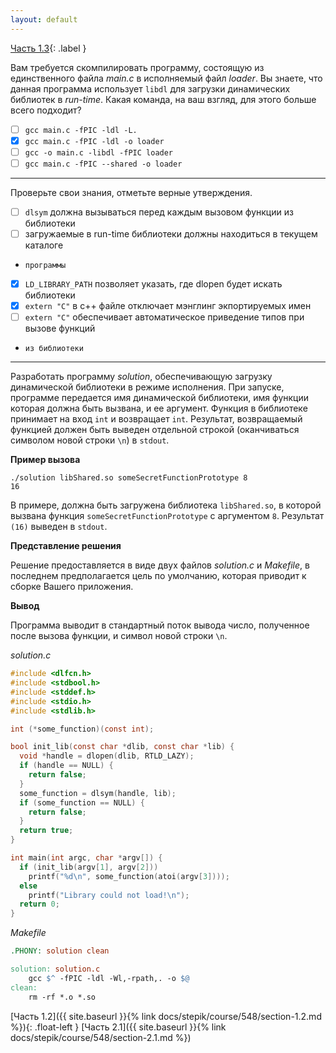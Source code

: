 ```yaml
---
layout: default
---
```


<span>[Часть 1.3](){: .label }</span>

Вам требуется скомпилировать программу, состоящую из единственного файла _main.c_ в исполняемый
файл _loader_. Вы знаете, что данная программа использует `libdl` для загрузки динамических 
библиотек в _run-time_. Какая команда, на ваш взгляд, для этого больше всего подходит?
  
- [ ] `gcc main.c -fPIC -ldl -L.`
- [x] `gcc main.c -fPIC -ldl -o loader`
- [ ] `gcc -o main.c -libdl -fPIC loader`
- [ ] `gcc main.c -fPIC --shared -o loader`

---

Проверьте свои знания, отметьте верные утверждения.

- [ ] `dlsym` должна вызываться перед каждым вызовом функции из библиотеки
- [ ] загружаемые в run-time библиотеки должны находиться в текущем каталоге
-     программы
- [x] `LD_LIBRARY_PATH` позволяет указать, где dlopen будет искать библиотеки
- [x] `extern "C"` в с++ файле отключает мэнглинг экпортируемых имен
- [ ] `extern "C"` обеспечивает автоматическое приведение типов при вызове функций 
-     из библиотеки

---

Разработать программу _solution_, обеспечивающую загрузку динамической библиотеки в режиме
исполнения. При запуске, программе передается имя динамической библиотеки, имя функции 
которая должна быть вызвана, и ее аргумент. Функция в библиотеке принимает на вход `int` и
возвращает `int`. Результат, возвращаемый функцией должен быть выведен отдельной строкой
(оканчиваться символом новой строки `\n`)  в `stdout`.

__Пример вызова__
```shell
./solution libShared.so someSecretFunctionPrototype 8
16
```
В примере, должна быть загружена библиотека `libShared.so`, в которой вызвана функция 
`someSecretFunctionPrototype` с аргументом `8`. Результат `(16)` выведен в `stdout`.

__Представление решения__

Решение предоставляется в виде двух файлов _solution.c_ и _Makefile_, в последнем 
предполагается цель по умолчанию, которая приводит к сборке Вашего приложения.

__Вывод__

Программа выводит в стандартный поток вывода число, полученное после вызова функции, и
символ новой строки `\n`.

_solution.c_
```c
#include <dlfcn.h>
#include <stdbool.h>
#include <stddef.h>
#include <stdio.h>
#include <stdlib.h>

int (*some_function)(const int);

bool init_lib(const char *dlib, const char *lib) {
  void *handle = dlopen(dlib, RTLD_LAZY);
  if (handle == NULL) {
    return false;
  }
  some_function = dlsym(handle, lib);
  if (some_function == NULL) {
    return false;
  }
  return true;
}

int main(int argc, char *argv[]) {
  if (init_lib(argv[1], argv[2]))
    printf("%d\n", some_function(atoi(argv[3])));
  else
    printf("Library could not load!\n");
  return 0;
}
```

_Makefile_
```makefile
.PHONY: solution clean

solution: solution.c
	gcc $^ -fPIC -ldl -Wl,-rpath,. -o $@
clean:
	rm -rf *.o *.so
```

<span class="d-block text-right">
  [Часть 1.2]({{ site.baseurl }}{% link docs/stepik/course/548/section-1.2.md %}){: .float-left }
  [Часть 2.1]({{ site.baseurl }}{% link docs/stepik/course/548/section-2.1.md %})
</span>
